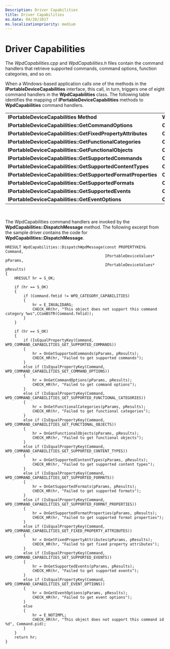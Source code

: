 ```yaml
---
Description: Driver Capabilities
title: Driver Capabilities
ms.date: 04/20/2017
ms.localizationpriority: medium
---
```


# Driver Capabilities


The *WpdCapabilities.cpp* and *WpdCapabilities.h* files contain the command handlers that retrieve supported commands, command options, function categories, and so on.

When a Windows-based application calls one of the methods in the **IPortableDeviceCapabilities** interface, this call, in turn, triggers one of eight command handlers in the **WpdCapabilities** class. The following table identifies the mapping of **IPortableDeviceCapabilities** methods to **WpdCapabilities** command handlers.

|                                                               |                                    |
|---------------------------------------------------------------|------------------------------------|
| **IPortableDeviceCapabilities Method**                        | **WpdCapabilities Event Handler**  |
| **IPortableDeviceCapabilities::GetCommandOptions**            | **OnGetCommandOptions**            |
| **IPortableDeviceCapabilities::GetFixedPropertyAttributes**   | **OnGetFixedPropertyAttributes**   |
| **IPortableDeviceCapabilities::GetFunctionalCategories**      | **OnGetFunctionalCategories**      |
| **IPortableDeviceCapabilities::GetFunctionalObjects**         | **OnGetFunctionalObjects**         |
| **IPortableDeviceCapabilities::GetSupportedCommands**         | **OnGetSupportedCommands**         |
| **IPortableDeviceCapabilities::GetSupportedContentTypes**     | **OnGetSupportedContentTypes**     |
| **IPortableDeviceCapabilities::GetSupportedFormatProperties** | **OnGetSupportedFormatProperties** |
| **IPortableDeviceCapabilities::GetSupportedFormats**          | **OnGetSupportedFormats**          |
| **IPortableDeviceCapabilities::GetSupportedEvents**           | **OnGetSupportedEvents**           |
| **IPortableDeviceCapabilities::GetEventOptions**              | **OnGetEventOptions**              |

 

The WpdCapabilities command handlers are invoked by the **WpdCapabilities::DispatchMessage** method. The following excerpt from the sample driver contains the code for **WpdCapabilities::DispatchMessage**.

```ManagedCPlusPlus
HRESULT WpdCapabilities::DispatchWpdMessage(const PROPERTYKEY&      Command,
                                            IPortableDeviceValues*  pParams,
                                            IPortableDeviceValues*  pResults)
{
    HRESULT hr = S_OK;

    if (hr == S_OK)
    {
        if (Command.fmtid != WPD_CATEGORY_CAPABILITIES)
        {
            hr = E_INVALIDARG;
            CHECK_HR(hr, "This object does not support this command category %ws",CComBSTR(Command.fmtid));
        }
    }

    if (hr == S_OK)
    {
        if (IsEqualPropertyKey(Command, WPD_COMMAND_CAPABILITIES_GET_SUPPORTED_COMMANDS))
        {
            hr = OnGetSupportedCommands(pParams, pResults);
            CHECK_HR(hr, "Failed to get supported commands");
        }
        else if (IsEqualPropertyKey(Command, WPD_COMMAND_CAPABILITIES_GET_COMMAND_OPTIONS))
        {
            hr = OnGetCommandOptions(pParams, pResults);
            CHECK_HR(hr, "Failed to get command options");
        }
        else if (IsEqualPropertyKey(Command, WPD_COMMAND_CAPABILITIES_GET_SUPPORTED_FUNCTIONAL_CATEGORIES))
        {
            hr = OnGetFunctionalCategories(pParams, pResults);
            CHECK_HR(hr, "Failed to get functional categories");
        }
        else if (IsEqualPropertyKey(Command, WPD_COMMAND_CAPABILITIES_GET_FUNCTIONAL_OBJECTS))
        {
            hr = OnGetFunctionalObjects(pParams, pResults);
            CHECK_HR(hr, "Failed to get functional objects");
        }
        else if (IsEqualPropertyKey(Command, WPD_COMMAND_CAPABILITIES_GET_SUPPORTED_CONTENT_TYPES))
        {
            hr = OnGetSupportedContentTypes(pParams, pResults);
            CHECK_HR(hr, "Failed to get supported content types");
        }
        else if (IsEqualPropertyKey(Command, WPD_COMMAND_CAPABILITIES_GET_SUPPORTED_FORMATS))
        {
            hr = OnGetSupportedFormats(pParams, pResults);
            CHECK_HR(hr, "Failed to get supported formats");
        }
        else if (IsEqualPropertyKey(Command, WPD_COMMAND_CAPABILITIES_GET_SUPPORTED_FORMAT_PROPERTIES))
        {
            hr = OnGetSupportedFormatProperties(pParams, pResults);
            CHECK_HR(hr, "Failed to get supported format properties");
        }
        else if (IsEqualPropertyKey(Command, WPD_COMMAND_CAPABILITIES_GET_FIXED_PROPERTY_ATTRIBUTES))
        {
            hr = OnGetFixedPropertyAttributes(pParams, pResults);
            CHECK_HR(hr, "Failed to get fixed property attributes");
        }
        else if (IsEqualPropertyKey(Command, WPD_COMMAND_CAPABILITIES_GET_SUPPORTED_EVENTS))
        {
            hr = OnGetSupportedEvents(pParams, pResults);
            CHECK_HR(hr, "Failed to get supported events");
        }
        else if (IsEqualPropertyKey(Command, WPD_COMMAND_CAPABILITIES_GET_EVENT_OPTIONS))
        {
            hr = OnGetEventOptions(pParams, pResults);
            CHECK_HR(hr, "Failed to get event options");
        }
        else
        {
            hr = E_NOTIMPL;
            CHECK_HR(hr, "This object does not support this command id %d", Command.pid);
        }
    }
    return hr;
}
```

 

 




